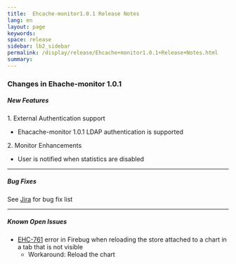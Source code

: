 ```yaml
---
title:  Ehcache-monitor1.0.1 Release Notes  
lang: en
layout: page
keywords:
space: release
sidebar: lb2_sidebar
permalink: /display/release/Ehcache+monitor1.0.1+Release+Notes.html
summary:
---
```


### Changes in Ehache-monitor 1.0.1

##### New Features

1\. External Authentication support

*   Ehacache-monitor 1.0.1 LDAP authentication is supported

2\. Monitor Enhancements

*   User is notified when statistics are disabled

* * *

##### Bug Fixes

See [Jira](https://jira.terracotta.org/jira/browse/EHC/fixforversion/10876) for bug fix list

* * *

##### Known Open Issues

*   [EHC-761](https://jira.terracotta.org/jira/browse/EHC-761) error in Firebug when reloading the store attached to a chart in a tab that is not visible
    *   Workaround: Reload the chart


